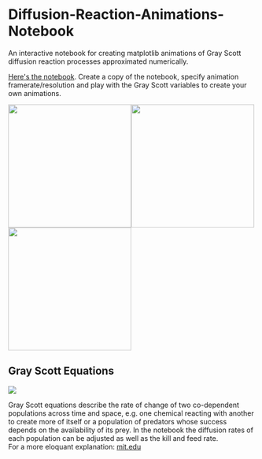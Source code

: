 # Diffusion-Reaction-Animations-Notebook
An interactive notebook for creating matplotlib animations of Gray Scott diffusion reaction processes approximated numerically.


[Here's the notebook](https://colab.research.google.com/drive/1bqkH5WEzcrCvBkUeNleejYPliDPLLsnV?usp=sharing). Create a copy of the notebook, specify animation framerate/resolution and play with the Gray Scott variables to create your own animations.


<IMG SRC="Images/1.gif" width="250"><IMG SRC="Images/2.gif" width="250"><IMG SRC="Images/3.gif" width="250">


## Gray Scott Equations

<IMG SRC="Images/GrayScott.png">

Gray Scott equations describe the rate of change of two co-dependent populations across time and space, e.g. one chemical reacting with another to create more of itself or a population of predators whose success depends on the availability of its prey. In the notebook the diffusion rates of each population can be adjusted as well as the kill and feed rate. <br>
For a more eloquant explanation: [mit.edu](https://groups.csail.mit.edu/mac/projects/amorphous/GrayScott/)
